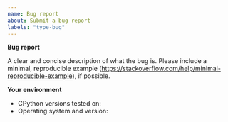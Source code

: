 ```yaml
---
name: Bug report
about: Submit a bug report
labels: "type-bug"
---
```


<!--
  If you're new to Python and you're not sure whether what you're experiencing is a bug, the CPython issue tracker is not
  the right place to seek help. Please consider one of the following options instead:

  - reading the Python tutorial: https://docs.python.org/3/tutorial/
  - posting in the "Users" category on discuss.python.org: https://discuss.python.org/c/users/7
  - emailing the Python-list mailing list: https://mail.python.org/mailman/listinfo/python-list
  - searching our issue tracker (https://github.com/python/cpython/issues) to see if
    your problem has already been reported
-->

**Bug report**

A clear and concise description of what the bug is.
Please include a minimal, reproducible example (https://stackoverflow.com/help/minimal-reproducible-example), if possible.

**Your environment**

<!-- Include as many relevant details as possible about the environment you experienced the bug in -->

- CPython versions tested on:
- Operating system and version:

<!--
You can freely edit this text, please remove all the lines
you believe are unnecessary.
-->
